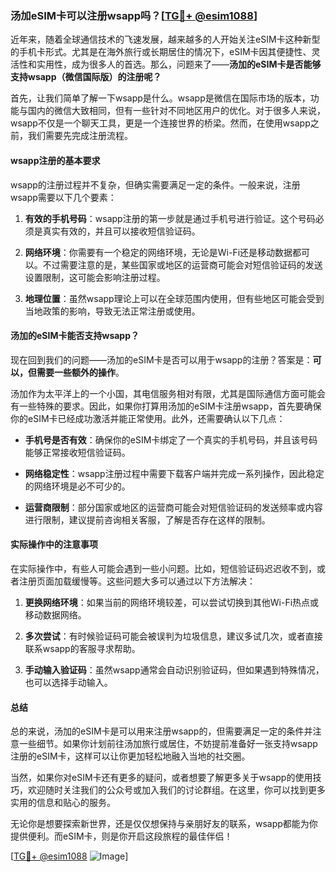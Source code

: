 ### 汤加eSIM卡可以注册wsapp吗？[[TG💪+ @esim1088](https://t.me/s/esim1088)]

近年来，随着全球通信技术的飞速发展，越来越多的人开始关注eSIM卡这种新型的手机卡形式。尤其是在海外旅行或长期居住的情况下，eSIM卡因其便捷性、灵活性和实用性，成为很多人的首选。那么，问题来了——**汤加的eSIM卡是否能够支持wsapp（微信国际版）的注册呢？**

首先，让我们简单了解一下wsapp是什么。wsapp是微信在国际市场的版本，功能与国内的微信大致相同，但有一些针对不同地区用户的优化。对于很多人来说，wsapp不仅是一个聊天工具，更是一个连接世界的桥梁。然而，在使用wsapp之前，我们需要先完成注册流程。

#### wsapp注册的基本要求

wsapp的注册过程并不复杂，但确实需要满足一定的条件。一般来说，注册wsapp需要以下几个要素：

1. **有效的手机号码**：wsapp注册的第一步就是通过手机号进行验证。这个号码必须是真实有效的，并且可以接收短信验证码。
   
2. **网络环境**：你需要有一个稳定的网络环境，无论是Wi-Fi还是移动数据都可以。不过需要注意的是，某些国家或地区的运营商可能会对短信验证码的发送设置限制，这可能会影响注册过程。

3. **地理位置**：虽然wsapp理论上可以在全球范围内使用，但有些地区可能会受到当地政策的影响，导致无法正常注册或使用。

#### 汤加的eSIM卡能否支持wsapp？

现在回到我们的问题——汤加的eSIM卡是否可以用于wsapp的注册？答案是：**可以，但需要一些额外的操作**。

汤加作为太平洋上的一个小国，其电信服务相对有限，尤其是国际通信方面可能会有一些特殊的要求。因此，如果你打算用汤加的eSIM卡注册wsapp，首先要确保你的eSIM卡已经成功激活并能正常使用。此外，还需要确认以下几点：

- **手机号是否有效**：确保你的eSIM卡绑定了一个真实的手机号码，并且该号码能够正常接收短信验证码。
  
- **网络稳定性**：wsapp注册过程中需要下载客户端并完成一系列操作，因此稳定的网络环境是必不可少的。

- **运营商限制**：部分国家或地区的运营商可能会对短信验证码的发送频率或内容进行限制，建议提前咨询相关客服，了解是否存在这样的限制。

#### 实际操作中的注意事项

在实际操作中，有些人可能会遇到一些小问题。比如，短信验证码迟迟收不到，或者注册页面加载缓慢等。这些问题大多可以通过以下方法解决：

1. **更换网络环境**：如果当前的网络环境较差，可以尝试切换到其他Wi-Fi热点或移动数据网络。

2. **多次尝试**：有时候验证码可能会被误判为垃圾信息，建议多试几次，或者直接联系wsapp的客服寻求帮助。

3. **手动输入验证码**：虽然wsapp通常会自动识别验证码，但如果遇到特殊情况，也可以选择手动输入。

#### 总结

总的来说，汤加的eSIM卡是可以用来注册wsapp的，但需要满足一定的条件并注意一些细节。如果你计划前往汤加旅行或居住，不妨提前准备好一张支持wsapp注册的eSIM卡，这样可以让你更加轻松地融入当地的社交圈。

当然，如果你对eSIM卡还有更多的疑问，或者想要了解更多关于wsapp的使用技巧，欢迎随时关注我们的公众号或加入我们的讨论群组。在这里，你可以找到更多实用的信息和贴心的服务。

无论你是想要探索新世界，还是仅仅想保持与亲朋好友的联系，wsapp都能为你提供便利。而eSIM卡，则是你开启这段旅程的最佳伴侣！

[[TG💪+ @esim1088](https://t.me/s/esim1088) ![Image](https://i.postimg.cc/4NQfJmqS/Snipaste-2025-05-13-00-14-12.png)]